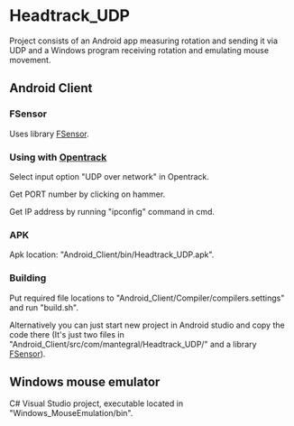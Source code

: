 # Headtrack_UDP
Project consists of an Android app measuring rotation and sending it via UDP and a Windows program receiving rotation and emulating mouse movement.

## Android Client


### FSensor
Uses library [FSensor](https://github.com/KalebKE/FSensor).


### Using with [Opentrack](https://github.com/opentrack/opentrack)
Select input option "UDP over network" in Opentrack. 

Get PORT number by clicking on hammer. 

Get IP address by running "ipconfig" command in cmd.


### APK
Apk location: "Android_Client/bin/Headtrack_UDP.apk".


### Building
Put required file locations to "Android_Client/Compiler/compilers.settings" and run "build.sh".

Alternatively you can just start new project in Android studio and copy the code there (It's just two files in "Android_Client/src/com/mantegral/Headtrack_UDP/" and a library [FSensor](https://github.com/KalebKE/FSensor)).

## Windows mouse emulator
C# Visual Studio project, executable located in "Windows_MouseEmulation/bin".